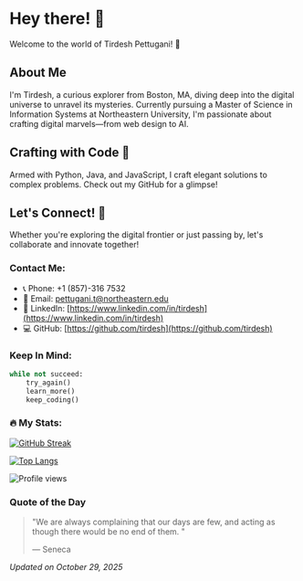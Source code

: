 # Hey there! 🌟

Welcome to the world of Tirdesh Pettugani! 🚀

## About Me

I'm Tirdesh, a curious explorer from Boston, MA, diving deep into the digital universe to unravel its mysteries. Currently pursuing a Master of Science in Information Systems at Northeastern University, I'm passionate about crafting digital marvels—from web design to AI.

## Crafting with Code 🎨

Armed with Python, Java, and JavaScript, I craft elegant solutions to complex problems. Check out my GitHub for a glimpse!

## Let's Connect! 🤝

Whether you're exploring the digital frontier or just passing by, let's collaborate and innovate together!

### Contact Me:

- 📞 Phone: +1 (857)-316 7532
- 📧 Email: pettugani.t@northeastern.edu
- 🔗 LinkedIn: [https://www.linkedin.com/in/tirdesh](https://www.linkedin.com/in/tirdesh)
- 💻 GitHub: [https://github.com/tirdesh](https://github.com/tirdesh)

### Keep In Mind:

```python
while not succeed:
    try_again()
    learn_more()
    keep_coding()
```

### 🔥 My Stats:

[![GitHub Streak](http://github-readme-streak-stats.herokuapp.com?user=tirdesh&theme=dark&background=000000)](https://git.io/streak-stats)

[![Top Langs](https://github-readme-stats.vercel.app/api/top-langs/?username=tirdesh&layout=compact&theme=vision-friendly-dark)](https://github.com/tirdesh/github-readme-stats)

![Profile views](https://komarev.com/ghpvc/?username=tirdesh&abbreviated=true)

### Quote of the Day

> "We are always complaining that our days are few, and acting as though there would be no end of them.  "
>
> — Seneca

*Updated on October 29, 2025*

